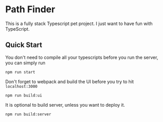# Path Finder
This is a fully stack Typescript pet project. I just want to have fun with TypeScript.

## Quick Start
You don't need to compile all your typescripts before you run the server, you can simply run
```
npm run start
```

Don't forget to webpack and build the UI before you try to hit `localhost:3000`
```
npm run build:ui
```

It is optional to build server, unless you want to deploy it.
```
npm run build:server
```

